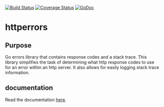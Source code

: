 [![Build Status](https://travis-ci.org/nickmarrone/httperrors.svg?branch=master)](https://travis-ci.org/nickmarrone/httperrors)
[![Coverage Status](https://coveralls.io/repos/github/nickmarrone/httperrors/badge.svg?branch=master)](https://coveralls.io/github/nickmarrone/httperrors?branch=master)
[![GoDoc](https://godoc.org/github.com/nickmarrone/httperrors?status.svg)](https://godoc.org/github.com/nickmarrone/httperrors)

# httperrors

## Purpose
Go errors library that contains response codes and a stack trace. This library simplifies the task of determining
what http response codes to use for an error within an http server. It also allows for easily logging stack trace
information.

## documentation
Read the documentation [here](https://godoc.org/github.com/nickmarrone/httperrors).


